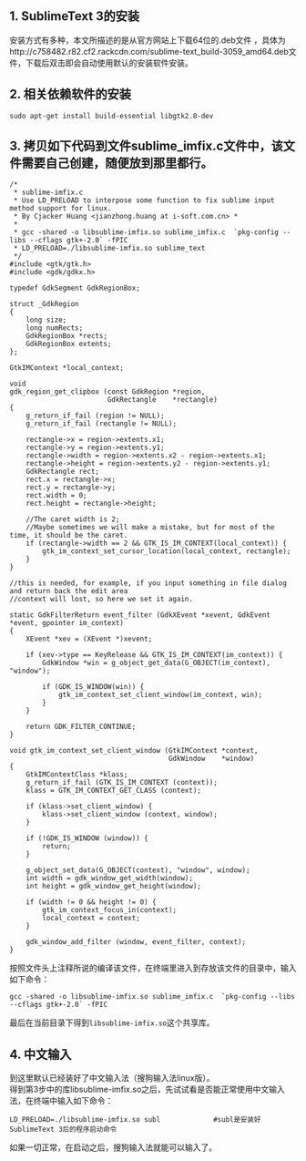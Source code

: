 ## 1. SublimeText 3的安装
安装方式有多种，本文所描述的是从官方网站上下载64位的.deb文件 ，具体为http://c758482.r82.cf2.rackcdn.com/sublime-text_build-3059_amd64.deb文件，下载后双击即会自动使用默认的安装软件安装。

## 2. 相关依赖软件的安装
    sudo apt-get install build-essential libgtk2.0-dev

## 3. 拷贝如下代码到文件sublime_imfix.c文件中，该文件需要自己创建，随便放到那里都行。

```
/*
 * sublime-imfix.c
 * Use LD_PRELOAD to interpose some function to fix sublime input method support for linux.
 * By Cjacker Huang <jianzhong.huang at i-soft.com.cn> *
 *
 * gcc -shared -o libsublime-imfix.so sublime_imfix.c  `pkg-config --libs --cflags gtk+-2.0` -fPIC
 * LD_PRELOAD=./libsublime-imfix.so sublime_text
 */
#include <gtk/gtk.h>
#include <gdk/gdkx.h>

typedef GdkSegment GdkRegionBox;

struct _GdkRegion
{
    long size;
    long numRects;
    GdkRegionBox *rects;
    GdkRegionBox extents;
};

GtkIMContext *local_context;

void
gdk_region_get_clipbox (const GdkRegion *region,
                        GdkRectangle    *rectangle)
{
    g_return_if_fail (region != NULL);
    g_return_if_fail (rectangle != NULL);

    rectangle->x = region->extents.x1;
    rectangle->y = region->extents.y1;
    rectangle->width = region->extents.x2 - region->extents.x1;
    rectangle->height = region->extents.y2 - region->extents.y1;
    GdkRectangle rect;
    rect.x = rectangle->x;
    rect.y = rectangle->y;
    rect.width = 0;
    rect.height = rectangle->height;

    //The caret width is 2;
    //Maybe sometimes we will make a mistake, but for most of the time, it should be the caret.
    if (rectangle->width == 2 && GTK_IS_IM_CONTEXT(local_context)) {
        gtk_im_context_set_cursor_location(local_context, rectangle);
    }
}

//this is needed, for example, if you input something in file dialog and return back the edit area
//context will lost, so here we set it again.

static GdkFilterReturn event_filter (GdkXEvent *xevent, GdkEvent *event, gpointer im_context)
{
    XEvent *xev = (XEvent *)xevent;

    if (xev->type == KeyRelease && GTK_IS_IM_CONTEXT(im_context)) {
        GdkWindow *win = g_object_get_data(G_OBJECT(im_context), "window");

        if (GDK_IS_WINDOW(win)) {
            gtk_im_context_set_client_window(im_context, win);
        }
    }

    return GDK_FILTER_CONTINUE;
}

void gtk_im_context_set_client_window (GtkIMContext *context,
                                       GdkWindow    *window)
{
    GtkIMContextClass *klass;
    g_return_if_fail (GTK_IS_IM_CONTEXT (context));
    klass = GTK_IM_CONTEXT_GET_CLASS (context);

    if (klass->set_client_window) {
        klass->set_client_window (context, window);
    }

    if (!GDK_IS_WINDOW (window)) {
        return;
    }

    g_object_set_data(G_OBJECT(context), "window", window);
    int width = gdk_window_get_width(window);
    int height = gdk_window_get_height(window);

    if (width != 0 && height != 0) {
        gtk_im_context_focus_in(context);
        local_context = context;
    }

    gdk_window_add_filter (window, event_filter, context);
}

```
按照文件头上注释所说的编译该文件，在终端里进入到存放该文件的目录中，输入如下命令：
```
gcc -shared -o libsublime-imfix.so sublime_imfix.c  `pkg-config --libs --cflags gtk+-2.0` -fPIC
```

最后在当前目录下得到`libsublime-imfix.so`这个共享库。

## 4. 中文输入
到这里默认已经装好了中文输入法（搜狗输入法linux版）。  
得到第3步中的库libsublime-imfix.so之后，先试试看是否能正常使用中文输入法，在终端中输入如下命令：    
```
LD_PRELOAD=./libsublime-imfix.so subl             #subl是安装好SublimeText 3后的程序启动命令
```
如果一切正常，在启动之后，搜狗输入法就能可以输入了。
